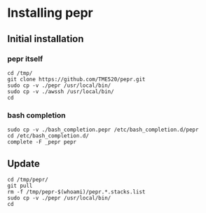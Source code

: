 # Installing pepr
## Initial installation
### pepr itself
```
cd /tmp/
git clone https://github.com/TME520/pepr.git
sudo cp -v ./pepr /usr/local/bin/
sudo cp -v ./awssh /usr/local/bin/
cd
```
### bash completion
```
sudo cp -v ./bash_completion.pepr /etc/bash_completion.d/pepr
cd /etc/bash_completion.d/
complete -F _pepr pepr
```
## Update
```
cd /tmp/pepr/
git pull
rm -f /tmp/pepr-$(whoami)/pepr.*.stacks.list
sudo cp -v ./pepr /usr/local/bin/
cd
```
